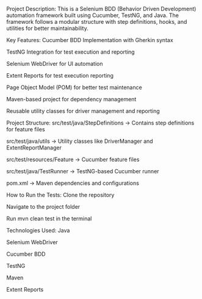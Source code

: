 Project Description:
This is a Selenium BDD (Behavior Driven Development) automation framework built using Cucumber, TestNG, and Java. The framework follows a modular structure with step definitions, hooks, and utilities for better maintainability.

Key Features:
Cucumber BDD Implementation with Gherkin syntax

TestNG Integration for test execution and reporting

Selenium WebDriver for UI automation

Extent Reports for test execution reporting

Page Object Model (POM) for better test maintenance

Maven-based project for dependency management

Reusable utility classes for driver management and reporting

Project Structure:
src/test/java/StepDefinitions → Contains step definitions for feature files

src/test/java/utils → Utility classes like DriverManager and ExtentReportManager

src/test/resources/Feature → Cucumber feature files

src/test/java/TestRunner → TestNG-based Cucumber runner

pom.xml → Maven dependencies and configurations

How to Run the Tests:
Clone the repository

Navigate to the project folder

Run mvn clean test in the terminal

Technologies Used:
Java

Selenium WebDriver

Cucumber BDD

TestNG

Maven

Extent Reports
